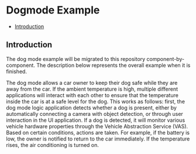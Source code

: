 # Dogmode Example

- [Introduction](#introduction)

## Introduction

The dog mode example will be migrated to this repository component-by-component. The description
below represents the overall example when it is finished.

The dog mode allows a car owner to keep their dog safe while they are away from the car. If the
ambient temperature is high, multiple different applications will interact with each other to
ensure that the temperature inside the car is at a safe level for the dog. This works as follows:
first, the dog mode logic application detects whether a dog is present, either by automatically
connecting a camera with object detection, or through user interaction in the UI application. If a
dog is detected, it will monitor various vehicle hardware properties through the Vehicle
Abstraction Service (VAS). Based on certain conditions, actions are taken. For example, if the
battery is low, the owner is notified to return to the car immediately. If the temperature rises,
the air conditioning is turned on.
